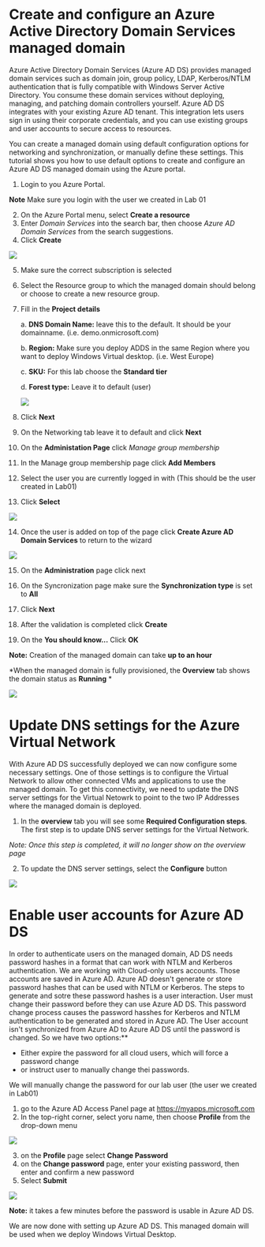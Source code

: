 # Create and configure an Azure Active Directory Domain Services managed domain
Azure Active Directory Domain Services (Azure AD DS) provides managed domain services such as domain join, group policy, LDAP, Kerberos/NTLM authentication that is fully compatible with Windows Server Active Directory. You consume these domain services without deploying, managing, and patching domain controllers yourself. Azure AD DS integrates with your existing Azure AD tenant. This integration lets users sign in using their corporate credentials, and you can use existing groups and user accounts to secure access to resources.

You can create a managed domain using default configuration options for networking and synchronization, or manually define these settings. This tutorial shows you how to use default options to create and configure an Azure AD DS managed domain using the Azure portal.

1. Login to you Azure Portal.

**Note** Make sure you login with the user we created in Lab 01

2. On the Azure Portal menu, select **Create a resource**
3. Enter *Domain Services* into the search bar, then choose *Azure AD Domain Services* from the search suggestions.
4. Click **Create**

<img src = "https://github.com/v8techit/WVD/blob/master/Media/ADDS.png"/>

5. Make sure the correct subscription is selected
6. Select the Resource group to which the managed domain should belong or choose to create a new resource group.
7. Fill in the **Project details** 
    
    a. **DNS Domain Name:** leave this to the default. It should be your domainname. (i.e. demo.onmicrosoft.com)
    
    b. **Region:** Make sure you deploy ADDS in the same Region where you want to deploy Windows Virtual desktop. (i.e. West Europe)
    
    c. **SKU:** For this lab choose the **Standard tier**
    
    d. **Forest type:** Leave it to default (user)
    
    <img src = "https://github.com/v8techit/WVD/blob/master/Media/ADDS_projectdetails.PNG"/>

8. Click **Next**

9. On the Networking tab leave it to default and click **Next**

10. On the **Administation Page** click *Manage group membership*

11. In the Manage group membership page click **Add Members**

12. Select the user you are currently logged in with (This should be the user created in Lab01)

13. Click **Select**

<img src ="https://github.com/v8techit/WVD/blob/master/Media/add_member.PNG"/>

14. Once the user is added on top of the page click **Create Azure AD Domain Services** to return to the wizard

<img src = "https://github.com/v8techit/WVD/blob/master/Media/back_wizzard.png"/>

15. On the **Administration** page click next

16. On the Syncronization page make sure the **Synchronization type** is set to **All**

17. Click **Next**

18. After the validation is completed click **Create**

19. On the **You should know...** Click **OK**

**Note:** Creation of the managed domain can take **up to an hour**

*When the managed domain is fully provisioned, the **Overview** tab shows the domain status as **Running** *

<img src = "https://github.com/v8techit/WVD/blob/master/Media/add-ds_deployed.PNG"/>


# Update DNS settings for the Azure Virtual Network

With Azure AD DS successfully deployed we can now configure some necessary settings. One of those settings is to configure the Virtual Network to allow other connected VMs and applications to use the managed domain. To get this connectivity, we need to update the DNS server settings for the Virtual Netowrk to point to the two IP Addresses where the managed domain is deployed.

1. In the **overview** tab you will see some **Required Configuration steps**. The first step is to update DNS server settings for the Virtual Network. 

*Note: Once this step is completed, it will no longer show on the overview page*

2. To update the DNS server settings, select the **Configure** button

<img src = "https://github.com/v8techit/WVD/blob/master/Media/dns_configure.PNG" />

# Enable user accounts for Azure AD DS

In order to authenticate users on the managed domain, AD DS needs password hashes in a format that can work with NTLM and Kerberos authentication. 
We are working with Cloud-only users accounts. Those accounts are saved in Azure AD. Azure AD doesn't generate or store password hashes that can be used with NTLM or Kerberos. 
The steps to generate and sotre these password hashes is a user interaction. 
User must change their password before they can use Azure AD DS. This password change process causes the password hasshes for Kerberos and NTLM authentication to be generated and stored in Azure AD. 
The User account isn't synchronized from Azure AD to Azure AD DS until the password is changed. 
So we have two options:**

- Either expire the password for all cloud users, which will force a password change
- or instruct user to manually change thei passwords. 

We will manually change the password for our lab user (the user we created in Lab01)

1. go to the Azure AD Access Panel page at https://myapps.microsoft.com
2. In the top-right corner, select yoru name, then choose **Profile** from the drop-down menu

<img src = "https://github.com/v8techit/WVD/blob/master/Media/password_change.png" />

3. on the **Profile** page select **Change Password**
4. on the **Change password** page, enter your existing password, then enter and confirm a new password
5. Select **Submit**

<img src = "https://github.com/v8techit/WVD/blob/master/Media/changepassword3.png" />

**Note:** it takes a few minutes before the password is usable in Azure AD DS. 

We are now done with setting up Azure AD DS. This managed domain will be used when we deploy Windows Virtual Desktop. 






